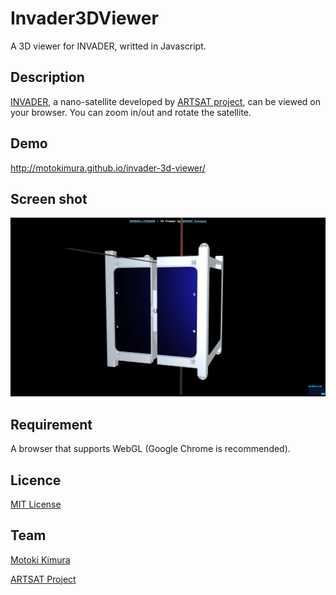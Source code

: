 Invader3DViewer
====
A 3D viewer for INVADER, writted in Javascript.

## Description

[INVADER](http://artsat.jp/en/project/invader), a nano-satellite developed by [ARTSAT project](http://artsat.jp), can be viewed on your browser. 
You can zoom in/out and rotate the satellite.

## Demo

http://motokimura.github.io/invader-3d-viewer/

## Screen shot

<img src="https://raw.githubusercontent.com/motokimura/Invader3DViewer/master/screen_capture.png" />

## Requirement

A browser that supports WebGL (Google Chrome is recommended).

## Licence

[MIT License](LICENSE.txt)

## Team

[Motoki Kimura](https://github.com/motokimura)

[ARTSAT Project](https://github.com/ARTSAT)
